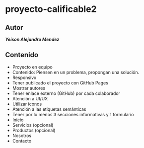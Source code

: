 # proyecto-calificable2

## Autor

**_Yeison Alejandro Mendez_**

## Contenido

- Proyecto en equipo
- Contenido: Piensen en un problema, propongan una solución.
- Responsivo
- Tener publicado el proyecto con GitHub Pages
- Mostrar autores
- Tener enlace externo (GitHub) por cada colaborador
- Atención a UI/UX
- Utilizar iconos
- Atención a las etiquetas semánticas
- Tener por lo menos 3 secciones informativas y 1 formulario
- Inicio
- Servicios (opcional)
- Productos (opcional)
- Nosotros
- Contacto